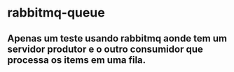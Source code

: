 # rabbitmq-queue

## Apenas um teste usando rabbitmq aonde tem um servidor produtor e o outro consumidor que processa os items em uma fila.
